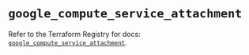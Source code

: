 # `google_compute_service_attachment`

Refer to the Terraform Registry for docs: [`google_compute_service_attachment`](https://registry.terraform.io/providers/hashicorp/google/6.28.0/docs/resources/compute_service_attachment).
